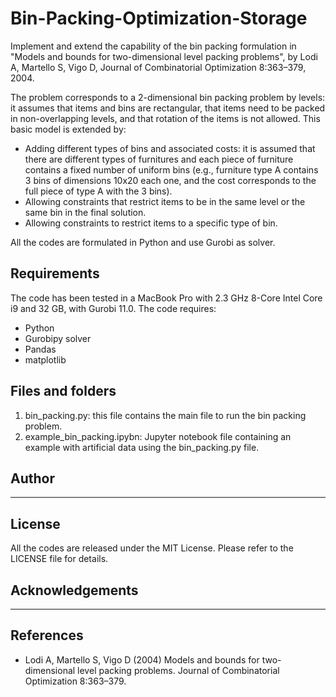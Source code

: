# Bin-Packing-Optimization-Storage

Implement and extend the capability of the bin packing formulation in "Models and bounds for two-dimensional level packing problems", by Lodi A, Martello S, Vigo D, Journal of
Combinatorial Optimization 8:363–379, 2004.

The problem corresponds to a 2-dimensional bin packing problem by levels: it assumes that items and bins are rectangular, that items need to be packed in non-overlapping levels, and that rotation of the items is not allowed. This basic model is extended by:
- Adding different types of bins and associated costs: it is assumed that there are different types of furnitures and each piece of furniture contains a fixed number of uniform bins (e.g., furniture type A contains 3 bins of dimensions 10x20 each one, and the cost corresponds to the full piece of type A with the 3 bins).
- Allowing constraints that restrict items to be in the same level or the same bin in the final solution.
- Allowing constraints to restrict items to a specific type of bin.

All the codes are formulated in Python and use Gurobi as solver.

## Requirements
The code has been tested in a MacBook Pro with 2.3 GHz 8-Core Intel Core i9 and 32 GB, with Gurobi 11.0. The code requires:
- Python
- Gurobipy solver
- Pandas
- matplotlib

## Files and folders
1. bin_packing.py: this file contains the main file to run the bin packing problem.
2. example_bin_packing.ipybn: Jupyter notebook file containing an example with artificial data using the bin_packing.py file.
	

## Author
---------------------

## License
All the codes are released under the MIT License. Please refer to the LICENSE file for details.

## Acknowledgements
--------------------- 

## References
- Lodi A, Martello S, Vigo D (2004) Models and bounds for two-dimensional level packing problems. Journal of
Combinatorial Optimization 8:363–379.
